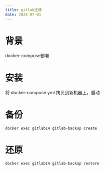 ```yaml
---
title: gitlab迁移
date: 2024-07-01
---
```

# 背景
docker-compose部署

# 安装
将 docker-compose.yml 拷贝到新机器上，启动

#  备份

```
docker exec gitlab14 gitlab-backup create
```

#  还原
```
docker exec gitlab14 gitlab-backup restore
```
